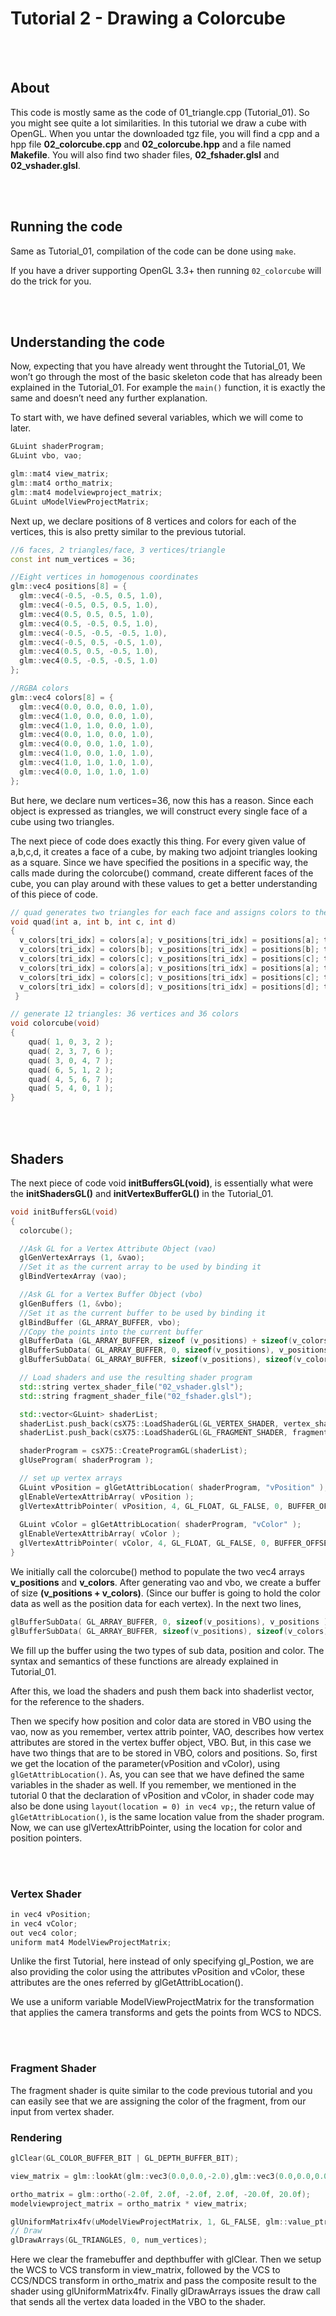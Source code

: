 # Tutorial 2 - Drawing a Colorcube

<br>
<br>

## About

This code is mostly same as the code of 01_triangle.cpp (Tutorial_01). So
you might see quite a lot similarities.
In this tutorial we draw a cube with OpenGL. When you untar the downloaded tgz file, you will find a cpp and a hpp file **02_colorcube.cpp** and **02_colorcube.hpp** and a file named **Makefile**. You will also find two shader files, **02_fshader.glsl** and **02_vshader.glsl**.

<br>
<br>

## Running the code

Same as Tutorial_01, compilation of the code can be done using `make`.

If you have a driver supporting OpenGL 3.3+ then running `02_colorcube` will do the trick for you. 

<br>
<br>

## Understanding the code

Now, expecting that you have already went throught the Tutorial_01, We won’t go through the most of the basic skeleton code that has already been explained in the Tutorial_01. For example the ```main()``` function, it is exactly the same and doesn’t need any further explanation.

To start with, we have defined several variables, which we will come to later.

```cpp
GLuint shaderProgram;
GLuint vbo, vao;

glm::mat4 view_matrix;
glm::mat4 ortho_matrix;
glm::mat4 modelviewproject_matrix;
GLuint uModelViewProjectMatrix;
```

Next up, we declare positions of 8 vertices and colors for each of the
vertices, this is also pretty similar to the previous tutorial.

```cpp
//6 faces, 2 triangles/face, 3 vertices/triangle
const int num_vertices = 36;

//Eight vertices in homogenous coordinates
glm::vec4 positions[8] = {
  glm::vec4(-0.5, -0.5, 0.5, 1.0),
  glm::vec4(-0.5, 0.5, 0.5, 1.0),
  glm::vec4(0.5, 0.5, 0.5, 1.0),
  glm::vec4(0.5, -0.5, 0.5, 1.0),
  glm::vec4(-0.5, -0.5, -0.5, 1.0),
  glm::vec4(-0.5, 0.5, -0.5, 1.0),
  glm::vec4(0.5, 0.5, -0.5, 1.0),
  glm::vec4(0.5, -0.5, -0.5, 1.0)
};

//RGBA colors
glm::vec4 colors[8] = {
  glm::vec4(0.0, 0.0, 0.0, 1.0),
  glm::vec4(1.0, 0.0, 0.0, 1.0),
  glm::vec4(1.0, 1.0, 0.0, 1.0),
  glm::vec4(0.0, 1.0, 0.0, 1.0),
  glm::vec4(0.0, 0.0, 1.0, 1.0),
  glm::vec4(1.0, 0.0, 1.0, 1.0),
  glm::vec4(1.0, 1.0, 1.0, 1.0),
  glm::vec4(0.0, 1.0, 1.0, 1.0)
};
```

But here, we declare num vertices=36, now this has a reason. Since each object is expressed as triangles, we will construct every single face of a cube using two triangles.

The next piece of code does exactly this thing. For every given value of a,b,c,d, it creates a face of a cube, by making two adjoint triangles looking as a square. Since we have specified the positions in a specific way, the calls made during the colorcube() command, create different faces of the cube, you can play around with these values to get a better understanding of this piece of code.

```cpp
// quad generates two triangles for each face and assigns colors to the vertices
void quad(int a, int b, int c, int d)
{
  v_colors[tri_idx] = colors[a]; v_positions[tri_idx] = positions[a]; tri_idx++;
  v_colors[tri_idx] = colors[b]; v_positions[tri_idx] = positions[b]; tri_idx++;
  v_colors[tri_idx] = colors[c]; v_positions[tri_idx] = positions[c]; tri_idx++;
  v_colors[tri_idx] = colors[a]; v_positions[tri_idx] = positions[a]; tri_idx++;
  v_colors[tri_idx] = colors[c]; v_positions[tri_idx] = positions[c]; tri_idx++;
  v_colors[tri_idx] = colors[d]; v_positions[tri_idx] = positions[d]; tri_idx++;
 }

// generate 12 triangles: 36 vertices and 36 colors
void colorcube(void)
{
    quad( 1, 0, 3, 2 );
    quad( 2, 3, 7, 6 );
    quad( 3, 0, 4, 7 );
    quad( 6, 5, 1, 2 );
    quad( 4, 5, 6, 7 );
    quad( 5, 4, 0, 1 );
}
```

<br>
<br>

## Shaders

The next piece of code void **initBuffersGL(void)**, is essentially what were the **initShadersGL()** and **initVertexBufferGL()** in the Tutorial_01.

```cpp
void initBuffersGL(void)
{
  colorcube();

  //Ask GL for a Vertex Attribute Object (vao)
  glGenVertexArrays (1, &vao);
  //Set it as the current array to be used by binding it
  glBindVertexArray (vao);

  //Ask GL for a Vertex Buffer Object (vbo)
  glGenBuffers (1, &vbo);
  //Set it as the current buffer to be used by binding it
  glBindBuffer (GL_ARRAY_BUFFER, vbo);
  //Copy the points into the current buffer
  glBufferData (GL_ARRAY_BUFFER, sizeof (v_positions) + sizeof(v_colors), NULL, GL_STATIC_DRAW);
  glBufferSubData( GL_ARRAY_BUFFER, 0, sizeof(v_positions), v_positions );
  glBufferSubData( GL_ARRAY_BUFFER, sizeof(v_positions), sizeof(v_colors), v_colors );

  // Load shaders and use the resulting shader program
  std::string vertex_shader_file("02_vshader.glsl");
  std::string fragment_shader_file("02_fshader.glsl");

  std::vector<GLuint> shaderList;
  shaderList.push_back(csX75::LoadShaderGL(GL_VERTEX_SHADER, vertex_shader_file));
  shaderList.push_back(csX75::LoadShaderGL(GL_FRAGMENT_SHADER, fragment_shader_file));

  shaderProgram = csX75::CreateProgramGL(shaderList);
  glUseProgram( shaderProgram );

  // set up vertex arrays
  GLuint vPosition = glGetAttribLocation( shaderProgram, "vPosition" );
  glEnableVertexAttribArray( vPosition );
  glVertexAttribPointer( vPosition, 4, GL_FLOAT, GL_FALSE, 0, BUFFER_OFFSET(0) );
  
  GLuint vColor = glGetAttribLocation( shaderProgram, "vColor" ); 
  glEnableVertexAttribArray( vColor );
  glVertexAttribPointer( vColor, 4, GL_FLOAT, GL_FALSE, 0, BUFFER_OFFSET(sizeof(v_positions)) );
}
```

We initially call the colorcube() method to populate the two vec4 arrays
**v_positions** and **v_colors**. After generating vao and vbo, we create a buffer of size **(v_positions + v_colors)**. (Since our buffer is going to hold the color data as well as the position data for each vertex). In the next two lines,

```cpp
glBufferSubData( GL_ARRAY_BUFFER, 0, sizeof(v_positions), v_positions );
glBufferSubData( GL_ARRAY_BUFFER, sizeof(v_positions), sizeof(v_colors), v_colors );
```

We fill up the buffer using the two types of sub data, position and color. The syntax and semantics of these functions are already explained in Tutorial_01.

After this, we load the shaders and push them back into shaderlist vector, for the reference to the shaders.

Then we specify how position and color data are stored in VBO using the vao, now as you remember, vertex attrib pointer, VAO, describes how vertex attributes are stored in the vertex buffer object, VBO. But, in this case we have two things that are to be stored in VBO, colors and positions. So, first we get the location of the parameter(vPosition and vColor), using `glGetAttribLocation()`. As, you can see that we have defined the same variables in the shader as well. If you remember, we mentioned in the tutorial 0 that the declaration of vPosition and vColor, in shader code may also be done using `layout(location = 0) in vec4 vp;`, the return value of `glGetAttribLocation()`, is the same location value from the shader program. Now, we can use glVertexAttribPointer, using the location for color and position pointers.

<br>
<br>

### Vertex Shader

```cpp
in vec4 vPosition;
in vec4 vColor;
out vec4 color;
uniform mat4 ModelViewProjectMatrix;
```

Unlike the first Tutorial, here instead of only specifying gl_Postion, we are
also providing the color using the attributes vPosition and vColor, these
attributes are the ones referred by glGetAttribLocation().

We use a uniform variable ModelViewProjectMatrix for the transformation that applies the camera transforms and gets the points from WCS to NDCS.

<br>
<br>

### Fragment Shader

The fragment shader is quite similar to the code previous tutorial and you can easily see that we are assigning the color of the fragment, from our input from vertex shader.

### Rendering
```cpp
glClear(GL_COLOR_BUFFER_BIT | GL_DEPTH_BUFFER_BIT);

view_matrix = glm::lookAt(glm::vec3(0.0,0.0,-2.0),glm::vec3(0.0,0.0,0.0),glm::vec3(0.0,1.0,0.0));

ortho_matrix = glm::ortho(-2.0f, 2.0f, -2.0f, 2.0f, -20.0f, 20.0f);
modelviewproject_matrix = ortho_matrix * view_matrix;

glUniformMatrix4fv(uModelViewProjectMatrix, 1, GL_FALSE, glm::value_ptr(modelviewproject_matrix));
// Draw 
glDrawArrays(GL_TRIANGLES, 0, num_vertices);
```

Here we clear the framebuffer and depthbuffer with glClear. Then we setup the WCS to VCS transform in view_matrix, followed by the VCS to CCS/NDCS transform in ortho_matrix and pass the composite result to the shader using glUniformMatrix4fv. Finally glDrawArrays issues the draw call that sends all the vertex data loaded in the VBO to the shader.


